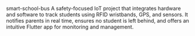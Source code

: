 smart-school-bus
A safety-focused IoT project that integrates hardware and software to track students using RFID wristbands, GPS, and sensors. It notifies parents in real time, ensures no student is left behind, and offers an intuitive Flutter app for monitoring and management.
